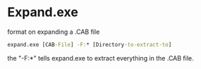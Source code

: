 # Expand.exe

format on expanding a .CAB file

```cmd
expand.exe [CAB-File] -F:* [Directory-to-extract-to]
```

the "-F:*" tells expand.exe to extract everything in the .CAB file.

